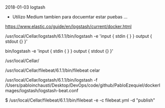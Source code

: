 2018-01-03 logtash

- Utilizo Medium tambien para docuemtar estar puebas ...

https://www.elastic.co/guide/en/logstash/current/docker.html


/usr/local/Cellar/logstash/6.1.1/bin/logstash -e 'input { stdin { } } output { stdout {} }'

bin/logstash -e 'input { stdin { } } output { stdout {} }'


/usr/local/Cellar/

/usr/local/Cellar/filebeat/6.1.1/bin/filebeat
celar


/usr/local/Cellar/logstash/6.1.1/bin/logstash -f 
/Users/pabloinchausti/Desktop/DevOps/code/github/PabloEzequiel/dockerImages/logstash/logstash-beat.conf

$ /usr/local/Cellar/filebeat/6.1.1/bin/filebeat -e -c filebeat.yml -d "publish"
